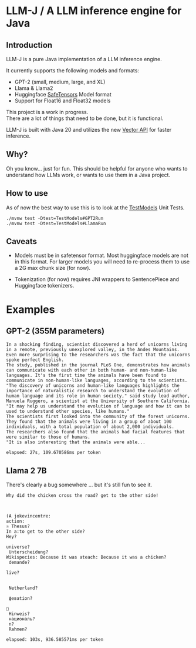 # LLM-J / A LLM inference engine for Java

## Introduction

LLM-J is a pure Java implementation of a LLM inference engine.

It currently supports the following models and formats:

  * GPT-2 (small, medium, large, and XL)
  * Llama & Llama2
  * Huggingface [SafeTensors](https://github.com/huggingface/safetensors) Model format
  * Support for Float16 and Float32 models

This project is a work in progress.  
There are a lot of things that need to be done, but it is functional.

LLM-J is built with Java 20 and utilizes the new [Vector API](https://openjdk.java.net/jeps/338) 
for faster inference.

## Why?

Oh you know... just for fun.  This should be helpful for anyone who wants to understand how LLMs work, 
or wants to use them in a Java project.

## How to use

As of now the best way to use this is to look at the [TestModels](...) Unit Tests.
```shell
./mvnw test -Dtest=TestModels#GPT2Run
./mvnw test -Dtest=TestModels#LlamaRun
```
## Caveats

  * Models must be in safetensor format.  Most huggingface models are not in this format. 
    For larger models you will need to re-process them to use a 2G max chunk size (for now).

  
 * Tokenization (for now) requires JNI wrappers to SentencePiece and Huggingface tokenizers.

# Examples

## GPT-2 (355M parameters)


```
In a shocking finding, scientist discovered a herd of unicorns living in a remote, previously unexplored valley, in the Andes Mountains. Even more surprising to the researchers was the fact that the unicorns spoke perfect English.
The study, published in the journal PLoS One, demonstrates how animals can communicate with each other in both human- and non-human-like languages. It's the first time the animals have been found to communicate in non-human-like languages, according to the scientists.
"The discovery of unicorns and human-like languages highlights the importance of naturalistic research to understand the evolution of human language and its role in human society," said study lead author, Manuela Ruggero, a scientist at the University of Southern California.
"It may help us understand the evolution of language and how it can be used to understand other species, like humans."
The scientists first looked into the community of the forest unicorns. They found that the animals were living in a group of about 100 individuals, with a total population of about 2,000 individuals.
The researchers also found that the animals had facial features that were similar to those of humans.
"It is also interesting that the animals were able...

elapsed: 27s, 109.670586ms per token
```

## Llama 2 7B

There's clearly a bug somewhere ... but it's still fun to see it.

```
Why did the chicken cross the road? get to the other side!



(A jokevincentre:
action:
☉ Thesus?
In a:to get to the other side?
Hey?

universe?
 Unterscheidung?
Wikispecies: Because it was ateach: Because it was a chicken?
 demande?

live?


 Netherland?

 февation?

□
 Hinweis?
 националь?
 n?
 Rahmen?

elapsed: 103s, 936.585571ms per token
```